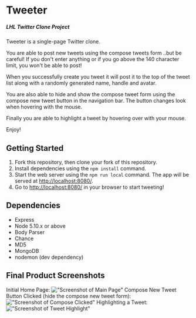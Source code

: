 # Tweeter

##### LHL Twitter Clone Project

Tweeter is a single-page Twitter clone.

You are able to post new tweets using the compose tweets form ..but be careful! If you don't enter anything or if you go above the 140 character limit, you won't be able to post!

When you successfully create you tweet it will post it to the top of the tweet list along with a randomly generated name, handle and avatar.

You are also able to hide and show the compose tweet form using the compose new tweet button in the navigation bar. The button changes look when hovering with the mouse.

Finally you are able to highlight a tweet by hovering over with your mouse.

Enjoy!

## Getting Started

1. Fork this repository, then clone your fork of this repository.
2. Install dependencies using the `npm install` command.
3. Start the web server using the `npm run local` command. The app will be served at <http://localhost:8080/>.
4. Go to <http://localhost:8080/> in your browser to start tweeting!

## Dependencies

- Express
- Node 5.10.x or above
- Body Parser
- Chance
- MD5
- MongoDB
- nodemon (dev dependency)

## Final Product Screenshots
Initial Home Page:
!["Screenshot of Main Page"]()
Compose New Tweet Button Clicked (hide the compose new tweet form):
!["Screenshot of Compose Clicked"]()
Highlighting a Tweet:
!["Screenshot of Tweet Highlight"]()


